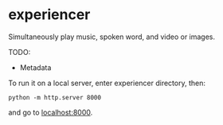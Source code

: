 # experiencer

Simultaneously play music, spoken word, and video or images.

TODO:
* Metadata

To run it on a local server, enter experiencer directory, then:

```
python -m http.server 8000
```

and go to [localhost:8000](http://localhost:8000).
